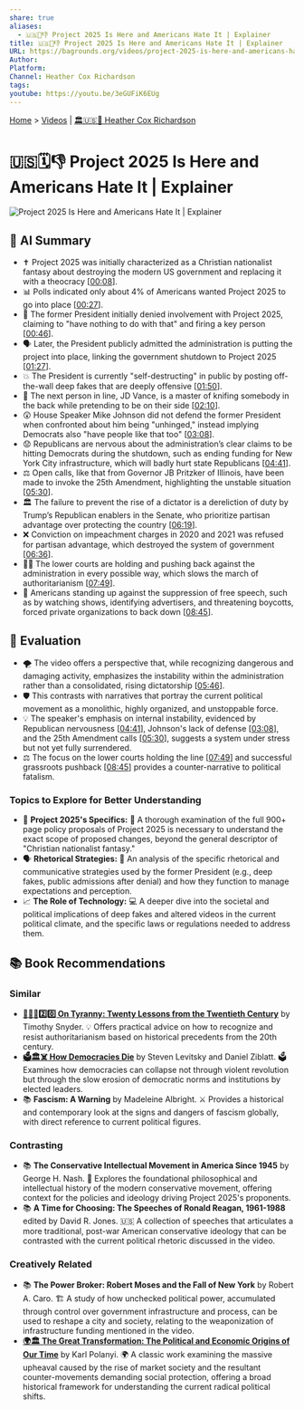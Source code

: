 ```yaml
---
share: true
aliases:
  - 🇺🇸📅👎 Project 2025 Is Here and Americans Hate It | Explainer
title: 🇺🇸📅👎 Project 2025 Is Here and Americans Hate It | Explainer
URL: https://bagrounds.org/videos/project-2025-is-here-and-americans-hate-it-explainer
Author:
Platform:
Channel: Heather Cox Richardson
tags:
youtube: https://youtu.be/3eGUFiK6EUg
---
```

[Home](../index.md) > [Videos](./index.md) | [🏛️🇺🇸📖 Heather Cox Richardson](../people/heather-cox-richardson.md)  
# 🇺🇸🗓️👎 Project 2025 Is Here and Americans Hate It | Explainer  
![Project 2025 Is Here and Americans Hate It | Explainer](https://youtu.be/3eGUFiK6EUg)  
  
## 🤖 AI Summary  
  
- ✝️ Project 2025 was initially characterized as a Christian nationalist fantasy about destroying the modern US government and replacing it with a theocracy \[[00:08](http://www.youtube.com/watch?v=3eGUFiK6EUg&t=8)].  
- 📊 Polls indicated only about 4% of Americans wanted Project 2025 to go into place \[[00:27](http://www.youtube.com/watch?v=3eGUFiK6EUg&t=27)].  
- 🤥 The former President initially denied involvement with Project 2025, claiming to "have nothing to do with that" and firing a key person \[[00:46](http://www.youtube.com/watch?v=3eGUFiK6EUg&t=46)].  
- 🗣️ Later, the President publicly admitted the administration is putting the project into place, linking the government shutdown to Project 2025 \[[01:27](http://www.youtube.com/watch?v=3eGUFiK6EUg&t=87)].  
- 💥 The President is currently "self-destructing" in public by posting off-the-wall deep fakes that are deeply offensive \[[01:50](http://www.youtube.com/watch?v=3eGUFiK6EUg&t=110)].  
- 🔪 The next person in line, JD Vance, is a master of knifing somebody in the back while pretending to be on their side \[[02:10](http://www.youtube.com/watch?v=3eGUFiK6EUg&t=130)].  
- 😲 House Speaker Mike Johnson did not defend the former President when confronted about him being "unhinged," instead implying Democrats also "have people like that too" \[[03:08](http://www.youtube.com/watch?v=3eGUFiK6EUg&t=188)].  
- 😟 Republicans are nervous about the administration’s clear claims to be hitting Democrats during the shutdown, such as ending funding for New York City infrastructure, which will badly hurt state Republicans \[[04:41](http://www.youtube.com/watch?v=3eGUFiK6EUg&t=281)].  
- ⚖️ Open calls, like that from Governor JB Pritzker of Illinois, have been made to invoke the 25th Amendment, highlighting the unstable situation \[[05:30](http://www.youtube.com/watch?v=3eGUFiK6EUg&t=330)].  
- 🏛️ The failure to prevent the rise of a dictator is a dereliction of duty by Trump’s Republican enablers in the Senate, who prioritize partisan advantage over protecting the country \[[06:19](http://www.youtube.com/watch?v=3eGUFiK6EUg&t=379)].  
- ❌ Conviction on impeachment charges in 2020 and 2021 was refused for partisan advantage, which destroyed the system of government \[[06:36](http://www.youtube.com/watch?v=3eGUFiK6EUg&t=396)].  
- 🧑‍⚖️ The lower courts are holding and pushing back against the administration in every possible way, which slows the march of authoritarianism \[[07:49](http://www.youtube.com/watch?v=3eGUFiK6EUg&t=469)].  
- 📢 Americans standing up against the suppression of free speech, such as by watching shows, identifying advertisers, and threatening boycotts, forced private organizations to back down \[[08:45](http://www.youtube.com/watch?v=3eGUFiK6EUg&t=525)].  
  
## 🤔 Evaluation  
  
- 🌪️ The video offers a perspective that, while recognizing dangerous and damaging activity, emphasizes the instability within the administration rather than a consolidated, rising dictatorship \[[05:46](http://www.youtube.com/watch?v=3eGUFiK6EUg&t=346)].  
- 🛡️ This contrasts with narratives that portray the current political movement as a monolithic, highly organized, and unstoppable force.  
- 💡 The speaker's emphasis on internal instability, evidenced by Republican nervousness \[[04:41](http://www.youtube.com/watch?v=3eGUFiK6EUg&t=281)], Johnson's lack of defense \[[03:08](http://www.youtube.com/watch?v=3eGUFiK6EUg&t=188)], and the 25th Amendment calls \[[05:30](http://www.youtube.com/watch?v=3eGUFiK6EUg&t=330)], suggests a system under stress but not yet fully surrendered.  
- ⚖️ The focus on the lower courts holding the line \[[07:49](http://www.youtube.com/watch?v=3eGUFiK6EUg&t=469)] and successful grassroots pushback \[[08:45](http://www.youtube.com/watch?v=3eGUFiK6EUg&t=525)] provides a counter-narrative to political fatalism.  
  
### Topics to Explore for Better Understanding  
  
* 📜 **Project 2025's Specifics:** 🧐 A thorough examination of the full 900+ page policy proposals of Project 2025 is necessary to understand the exact scope of proposed changes, beyond the general descriptor of "Christian nationalist fantasy."  
* 🗣️ **Rhetorical Strategies:** 🔎 An analysis of the specific rhetorical and communicative strategies used by the former President (e.g., deep fakes, public admissions after denial) and how they function to manage expectations and perception.  
* 📈 **The Role of Technology:** 💻 A deeper dive into the societal and political implications of deep fakes and altered videos in the current political climate, and the specific laws or regulations needed to address them.  
  
## 📚 Book Recommendations  
  
### Similar  
  
* **[👑🚫📜2️⃣0️⃣ On Tyranny: Twenty Lessons from the Twentieth Century](../books/on-tyranny.md)** by Timothy Snyder. 💡 Offers practical advice on how to recognize and resist authoritarianism based on historical precedents from the 20th century.  
* **[🗳️🏛️☠️ How Democracies Die](../books/how-democracies-die.md)** by Steven Levitsky and Daniel Ziblatt. 🗳️ Examines how democracies can collapse not through violent revolution but through the slow erosion of democratic norms and institutions by elected leaders.  
* 📚 **Fascism: A Warning** by Madeleine Albright. ⚔️ Provides a historical and contemporary look at the signs and dangers of fascism globally, with direct reference to current political figures.  
  
### Contrasting  
  
* 📚 **The Conservative Intellectual Movement in America Since 1945** by George H. Nash. 🧠 Explores the foundational philosophical and intellectual history of the modern conservative movement, offering context for the policies and ideology driving Project 2025's proponents.  
* 📚 **A Time for Choosing: The Speeches of Ronald Reagan, 1961-1988** edited by David R. Jones. 🇺🇸 A collection of speeches that articulates a more traditional, post-war American conservative ideology that can be contrasted with the current political rhetoric discussed in the video.  
  
### Creatively Related  
  
* 📚 **The Power Broker: Robert Moses and the Fall of New York** by Robert A. Caro. 🏗️ A study of how unchecked political power, accumulated through control over government infrastructure and process, can be used to reshape a city and society, relating to the weaponization of infrastructure funding mentioned in the video.  
* **[🌍🏛️ The Great Transformation: The Political and Economic Origins of Our Time](../books/the-great-transformation-the-political-and-economic-origins-of-our-time.md)** by Karl Polanyi. 🌍 A classic work examining the massive upheaval caused by the rise of market society and the resultant counter-movements demanding social protection, offering a broad historical framework for understanding the current radical political shifts.
